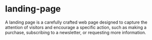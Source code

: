 # landing-page
A landing page is a carefully crafted web page designed to capture the attention of visitors and encourage a specific action, such as making a purchase, subscribing to a newsletter, or requesting more information. 
